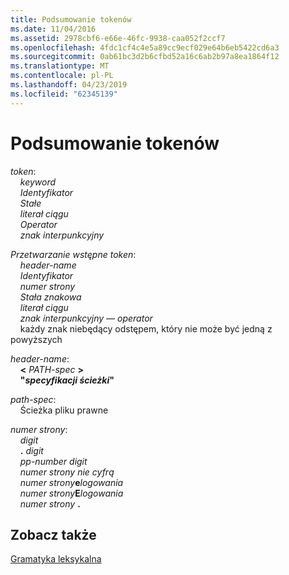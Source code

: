 ```yaml
---
title: Podsumowanie tokenów
ms.date: 11/04/2016
ms.assetid: 2978cbf6-e66e-46fc-9938-caa052f2ccf7
ms.openlocfilehash: 4fdc1cf4c4e5a89cc9ecf029e64b6eb5422cd6a3
ms.sourcegitcommit: 0ab61bc3d2b6cfbd52a16c6ab2b97a8ea1864f12
ms.translationtype: MT
ms.contentlocale: pl-PL
ms.lasthandoff: 04/23/2019
ms.locfileid: "62345139"
---
```

# <a name="summary-of-tokens"></a>Podsumowanie tokenów

*token*:<br/>
&nbsp;&nbsp;&nbsp;&nbsp;*keyword*<br/>
&nbsp;&nbsp;&nbsp;&nbsp;*Identyfikator*<br/>
&nbsp;&nbsp;&nbsp;&nbsp;*Stałe*<br/>
&nbsp;&nbsp;&nbsp;&nbsp;*literał ciągu*<br/>
&nbsp;&nbsp;&nbsp;&nbsp;*Operator*<br/>
&nbsp;&nbsp;&nbsp;&nbsp;*znak interpunkcyjny*

*Przetwarzanie wstępne token*:<br/>
&nbsp;&nbsp;&nbsp;&nbsp;*header-name*<br/>
&nbsp;&nbsp;&nbsp;&nbsp;*Identyfikator*<br/>
&nbsp;&nbsp;&nbsp;&nbsp;*numer strony*<br/>
&nbsp;&nbsp;&nbsp;&nbsp;*Stała znakowa*<br/>
&nbsp;&nbsp;&nbsp;&nbsp;*literał ciągu*<br/>
&nbsp;&nbsp;&nbsp;&nbsp;*znak interpunkcyjny — operator*<br/>
&nbsp;&nbsp;&nbsp;&nbsp;każdy znak niebędący odstępem, który nie może być jedną z powyższych

*header-name*:<br/>
&nbsp;&nbsp;&nbsp;&nbsp;**\<**  *PATH-spec*  **>**<br/>
&nbsp;&nbsp;&nbsp;&nbsp;**"***specyfikacji ścieżki***"**

*path-spec*:<br/>
&nbsp;&nbsp;&nbsp;&nbsp;Ścieżka pliku prawne

*numer strony*:<br/>
&nbsp;&nbsp;&nbsp;&nbsp;*digit*<br/>
&nbsp;&nbsp;&nbsp;&nbsp;**.** *digit*<br/>
&nbsp;&nbsp;&nbsp;&nbsp;*pp-number* *digit* <br/>
&nbsp;&nbsp;&nbsp;&nbsp;*numer strony* *nie cyfrą*<br/>
&nbsp;&nbsp;&nbsp;&nbsp;*numer strony***e***logowania*<br/>
&nbsp;&nbsp;&nbsp;&nbsp;*numer strony***E***logowania*<br/>
&nbsp;&nbsp;&nbsp;&nbsp;*numer strony* **.**

## <a name="see-also"></a>Zobacz także

[Gramatyka leksykalna](../c-language/lexical-grammar.md)
